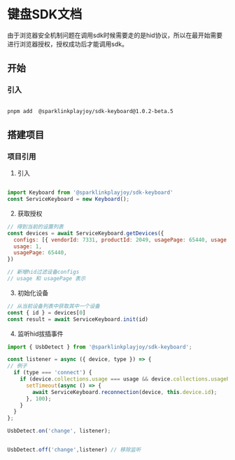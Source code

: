 # 键盘SDK文档

由于浏览器安全机制问题在调用sdk时候需要走的是hid协议，所以在最开始需要进行浏览器授权，授权成功后才能调用sdk。

## 开始

### 引入

```bash

pnpm add  @sparklinkplayjoy/sdk-keyboard@1.0.2-beta.5

```

## 搭建项目

### 项目引用

1. 引入

```js

import Keyboard from '@sparklinkplayjoy/sdk-keyboard'
const ServiceKeyboard = new Keyboard();

```

2. 获取授权

```js
// 得到当前的设置列表
const devices = await ServiceKeyboard.getDevices({
  configs: [{ vendorId: 7331, productId: 2049, usagePage: 65440, usage: 1 }],
  usage: 1,
  usagePage: 65440,
})

// 新增hid过滤设备configs
// usage 和 usagePage 表示
```

3. 初始化设备

```js
// 从当前设备列表中获取其中一个设备
const { id } = devices[0]
const result = await ServiceKeyboard.init(id)
```

4. 监听hid拔插事件

```js
import { UsbDetect } from '@sparklinkplayjoy/sdk-keyboard';

const listener = async ({ device, type }) => {
// 例子
  if (type === 'connect') {
    if (device.collections.usage === usage && device.collections.usagePage === usagePage) { // 对应设备的 usage、 usagePage,
      setTimeout(async () => {
        await ServiceKeyboard.reconnection(device, this.device.id);
      }, 100);
    }
  }
};

UsbDetect.on('change', listener);


UsbDetect.off('change',listener) // 移除监听
```
